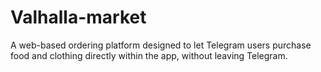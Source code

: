 # Valhalla-market
A web-based ordering platform designed to let Telegram users purchase food and clothing directly within the app, without leaving Telegram.
